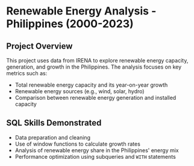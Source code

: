 # Renewable Energy Analysis - Philippines (2000-2023)

## Project Overview
This project uses data from IRENA to explore renewable energy capacity, generation, and growth in the Philippines. The analysis focuses on key metrics such as:

- Total renewable energy capacity and its year-on-year growth
- Renewable energy sources (e.g., wind, solar, hydro)
- Comparison between renewable energy generation and installed capacity

## SQL Skills Demonstrated
- Data preparation and cleaning
- Use of window functions to calculate growth rates
- Analysis of renewable energy share in the Philippines' energy mix
- Performance optimization using subqueries and `WITH` statements
